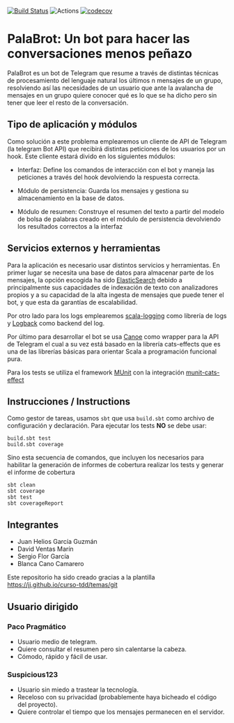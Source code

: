 [![Build Status](https://travis-ci.org/ScalaBot-Team/PalaBrot.svg?branch=master)](https://travis-ci.org/ScalaBot-Team/PalaBrot)
![Actions](https://github.com/ScalaBot-Team/PalaBrot/actions/workflows/scala.yml/badge.svg)
[![codecov](https://codecov.io/gh/ScalaBot-Team/PalaBrot/branch/master/graph/badge.svg?token=FATJCF9P7O)](https://codecov.io/gh/ScalaBot-Team/PalaBrot)
# PalaBrot: Un bot para hacer las conversaciones menos peñazo 

PalaBrot es un bot de Telegram que resume a través de distintas técnicas de procesamiento del lenguaje natural los
últimos n mensajes de un grupo, resolviendo así las necesidades de un usuario que ante la avalancha de
mensajes en un grupo quiere conocer qué es lo que se ha dicho pero sin tener que leer el resto de la conversación.

## Tipo de aplicación y módulos
Como solución a este problema emplearemos un cliente de API de Telegram (la telegram Bot API) que recibirá distintas
peticiones de los usuarios por un hook. Este cliente estará divido en los siguientes módulos:

- Interfaz: Define los comandos de interacción con el bot y maneja las peticiones a través del hook devolviendo la
  respuesta correcta.
- Módulo de persistencia: Guarda los mensajes y gestiona su almacenamiento en la base de datos. 

- Módulo de resumen: Construye el resumen del texto a partir del modelo de bolsa de palabras creado en el módulo de persistencia devolviendo los resultados correctos a la interfaz

##  Servicios externos y herramientas
Para la aplicación es necesario usar distintos servicios y herramientas. En primer lugar se necesita una base de datos para almacenar parte de los mensajes, la opción escogida ha sido [ElasticSearch](https://www.elastic.co/es/elasticsearch/) debido a principalmente sus capacidades de indexación de texto con analizadores propios y a su capacidad de la alta ingesta de mensajes que puede tener el bot, y que esta da garantías de escalabilidad.

Por otro lado para los logs emplearemos [scala-logging](https://github.com/lightbend/scala-logging) como librería de logs y [Logback](http://logback.qos.ch/) como backend del log.

Por último para desarrollar el bot se usa [Canoe](https://github.com/augustjune/canoe) como wrapper para la API de Telegram el cual a su vez está basado en la librería cats-effects que es una de las librerías básicas para orientar Scala a programación funcional pura.

Para los tests se utiliza el framework [MUnit](https://scalameta.org/munit/) con la integración [munit-cats-effect](https://github.com/typelevel/munit-cats-effect) 

## Instrucciones / Instructions

Como gestor de tareas, usamos `sbt` que usa `build.sbt` como archivo de configuración y declaración. Para ejecutar 
los tests **NO** se debe usar:

```
build.sbt test
build.sbt coverage
```

Sino esta secuencia de comandos, que incluyen los necesarios para habilitar la generación de informes de cobertura
realizar los tests y generar el informe de cobertura

```
sbt clean
sbt coverage
sbt test
sbt coverageReport
```

## Integrantes
- Juan Helios García Guzmán
- David Ventas Marín
- Sergio Flor García
- Blanca Cano Camarero   

Este repositorio ha sido creado gracias a la plantilla  https://jj.github.io/curso-tdd/temas/git


## Usuario dirigido   

### Paco Pragmático   

- Usuario medio de telegram.  
- Quiere consultar el resumen pero sin calentarse la cabeza.   
- Cómodo, rápido y fácil de usar. 

### Suspicious123  

- Usuario sin miedo a trastear la tecnología.  
- Receloso con su privacidad (probablemente haya bicheado el código del proyecto).  
- Quiere controlar el tiempo que los  mensajes permanecen en el servidor.   
